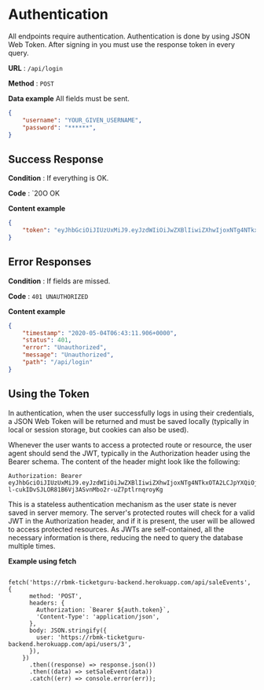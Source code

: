 # Authentication

All endpoints require authentication. Authentication is done by using JSON Web Token. After signing in you must use the response token in every query.

**URL** : `/api/login`

**Method** : `POST`

**Data example** All fields must be sent.

```json
{
    "username": "YOUR_GIVEN_USERNAME",
    "password": "******",
}
```

## Success Response

**Condition** : If everything is OK.

**Code** : `20O OK

**Content example**

```json
{
    "token": "eyJhbGciOiJIUzUxMiJ9.eyJzdWIiOiJwZXBlIiwiZXhwIjoxNTg4NTkxOTA2LCJpYXQiOjE1ODg1NzM5MDZ9.4_fRf7tDGj1zjqXqCxZz2Q1_UaS6b_aOSA5RyhaOX-l-cukIDvSJLOR81B6Vj3ASvnMbo2r-uZ7ptlrnqroyKg"
}
```

## Error Responses

**Condition** : If fields are missed.

**Code** : `401 UNAUTHORIZED`

**Content example**

```json
{
    "timestamp": "2020-05-04T06:43:11.906+0000",
    "status": 401,
    "error": "Unauthorized",
    "message": "Unauthorized",
    "path": "/api/login"
}
```
## Using the Token

In authentication, when the user successfully logs in using their credentials, a JSON Web Token will be returned and must be saved locally (typically in local or session storage, but cookies can also be used).

Whenever the user wants to access a protected route or resource, the user agent should send the JWT, typically in the Authorization header using the Bearer schema. The content of the header might look like the following:

```
Authorization: Bearer eyJhbGciOiJIUzUxMiJ9.eyJzdWIiOiJwZXBlIiwiZXhwIjoxNTg4NTkxOTA2LCJpYXQiOjE1ODg1NzM5MDZ9.4_fRf7tDGj1zjqXqCxZz2Q1_UaS6b_aOSA5RyhaOX-l-cukIDvSJLOR81B6Vj3ASvnMbo2r-uZ7ptlrnqroyKg
```

This is a stateless authentication mechanism as the user state is never saved in server memory. The server's protected routes will check for a valid JWT in the Authorization header, and if it is present, the user will be allowed to access protected resources. As JWTs are self-contained, all the necessary information is there, reducing the need to query the database multiple times.

**Example using fetch**

```

fetch('https://rbmk-ticketguru-backend.herokuapp.com/api/saleEvents', {
      method: 'POST',
      headers: {
        Authorization: `Bearer ${auth.token}`,
        'Content-Type': 'application/json',
      },
      body: JSON.stringify({
        user: 'https://rbmk-ticketguru-backend.herokuapp.com/api/users/3',
      }),
    })
      .then((response) => response.json())
      .then((data) => setSaleEvent(data))
      .catch((err) => console.error(err));
      
```


